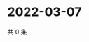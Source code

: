 # 2022-03-07

共 0 条

<!-- BEGIN WEIBO -->
<!-- 最后更新时间 Mon Mar 07 2022 20:07:46 GMT+0800 (China Standard Time) -->

<!-- END WEIBO -->
